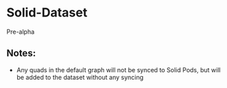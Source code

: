 # Solid-Dataset

Pre-alpha

## Notes:
 - Any quads in the default graph will not be synced to Solid Pods, but will be added to the dataset without any syncing
